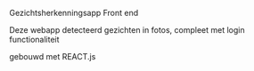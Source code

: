 Gezichtsherkenningsapp Front end

Deze webapp detecteerd gezichten in fotos, compleet met login functionaliteit

gebouwd met REACT.js
